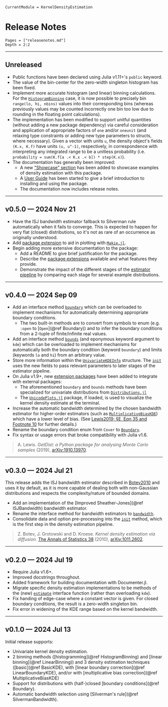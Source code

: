 ```@meta
CurrentModule = KernelDensityEstimation
```

# Release Notes

```@contents
Pages = ["releasenotes.md"]
Depth = 2:2
```

---

## Unreleased

- Public functions have been declared using Julia v1.11+'s `public` keyword.
- The value of the bin-center for the zero-width singleton histogram has been fixed.
- Implement more accurate histogram (and linear) binning calculations.
  For the [`HistogramBinning`](@ref) case, it is now possible to precisely bin `range(lo, hi, nbins)` values into their
  corresponding bins (whereas previously values may be counted incorrectly one bin too low due to rounding in the
  floating point calculations).
- The implementation has been modified to support unitful quantities (without adding a new package dependency) via
  careful consideration and application of appropriate factors of `one` and/or `oneunit` (and relaxing type constraints
  or adding new type parameters to structs, where necessary).
  Given a vector with units `u`, the density object's fields `(K.x, K.f)` have units `(u, u^-1)`, respectively, in
  correspondence with interpreting any integrated range to be a unitless probability
  (i.e. `probability = sum(K.f[a .< K.x .< b]) * step(K.x)`).
- The documentation has generally been improved:
  - A new ["Showcase" section](showcase.md) has been added to showcase examples of density estimation with this package.
  - A [User Guide](userguide.md) has been started to give a brief introduction to installing and using the package.
  - The documentation now includes release notes.

---

## v0.5.0 — 2024 Nov 21

- Have the ISJ bandwidth estimator fallback to Silverman rule automatically when it fails to converge.
  This is expected to happen for very flat (closed) distributions, so it's not as rare of an occurrence as originally
  understood.
- Add [package extension](extensions.md#ext-makie) to aid in plotting with
  [`Makie.jl`](https://juliahub.com/ui/Packages/General/Makie.jl).
- Begin adding more extensive documentation to the package:
  - Add a README to give brief justification for the package.
  - Describe the [package extensions](extensions.md) available and what features they provide.
  - Demonstrate the impact of the different stages of the [estimator pipeline](explain.md#estimator-pipeline) by
    comparing each stage for several example distributions.

---

## v0.4.0 — 2024 Sep 09

- Add an interface method [`boundary`](@ref) which can be overloaded to implement mechanisms for automatically
  determining appropriate boundary conditions.
  - The two built-in methods are to convert from symbols to enum (e.g. `:open` to [`Open`](@ref Boundary)) and to infer
    the boundary conditions from a 2-tuple of finite/infinite real values.
- Add an interface method [`bounds`](@ref) (and eponymous keyword argument to `kde`) which can be overloaded to
  implement mechanisms for automatically both the boundary condition (keyword `boundary`) and limits (keywords `lo`
  and `hi`) from an arbitrary value.
- Store more information within the [`UnivariateKDEInfo`](@ref) structure. The [`init`](@ref) uses the new fields to
  pass relevant parameters to later stages of the estimator pipeline.
- On Julia v1.9+, new [extension packages](extensions.md) have been added to integrate with external packages:
  - The aforementioned `boundary` and `bounds` methods have been specialized for univariate distributions from
    [`Distributions.jl`](https://juliahub.com/ui/Packages/General/Distributions)
  - The [`UnicodePlots.jl`](https://juliahub.com/ui/Packages/General/UnicodePlots) package, if loaded, is used to
    visualize the kernel density estimate at the terminal.
- Increase the automatic bandwidth determined by the chosen bandwidth estimator for higher-order estimators (such as
  [`MultiplicativeBiasKDE`](@ref)) which have a lower level of bias.
  (See [Lewis2019; §E, Eqn 35 and Footnote 10](@citet) for further details.)
- Rename the boundary condition enum from `Cover` to [`Boundary`](@ref).
- Fix syntax or usage errors that broke compatibility with Julia v1.6.

> A. Lewis. _GetDist: a Python package for analysing Monte Carlo samples_ (2019),
> [arXiv:1910.13970](https://arxiv.org/abs/1910.13970).

---

## v0.3.0 — 2024 Jul 21

This release adds the ISJ bandwidth estimator described in [Botev2010](@citet) and uses it by default, as it is more
capable of dealing both with non-Gaussian distributions and respects the complexity/nature of bounded domains.

- Add an implementation of the [Improved Sheather-Jones](@ref ISJBandwidth) bandwidth estimator.
- Rename the interface method for bandwidth estimators to [`bandwidth`](@ref).
- Consolidate data and option pre-processing into the [`init`](@ref) method, which is the first step in the density
  estimation pipeline.

> Z. Botev, J. Grotowski and D. Kroese. _Kernel density estimation via diffusion._
>  [The Annals of Statistics 38](https://doi.org/10.1214/10-aos799) (2010),
>  [arXiv:1011.2602](https://arxiv.org/abs/1011.2602).

---

## v0.2.0 — 2024 Jul 19

- Require Julia v1.6+.
- Improved docstrings throughout.
- Added framework for building documentation with Documenter.jl.
- Migrate specific density estimation implementations to be methods of the (new) [`estimate`](@ref) interface function
  (rather than overloading `kde`).
- Fix handing of edge-case where a constant vector is given. For closed boundary conditions, the result is a
  zero-width singleton bin.
- Fix error in widening of the KDE range based on the kernel bandwidth.

---

## v0.1.0 — 2024 Jul 13

Initial release supports:

- Univariate kernel density estimation.
- 2 binning methods ([histogramming](@ref HistogramBinning) and [linear binning](@ref LinearBinning)) and
  3 density estimation techniques ([basic](@ref BasicKDE), with [linear boundary correction](@ref LinearBoundaryKDE),
  and/or with [multiplicative bias correction](@ref MultiplicativeBiasKDE)
- Support for distributions with (half-)closed [boundary conditions](@ref Boundary).
- Automatic bandwidth selection using [Silverman's rule](@ref SilvermanBandwidth).
